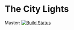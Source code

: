 The City Lights
===============

Master: [![Build Status](https://travis-ci.org/thecitylights/thecitylights.svg?branch=master)](https://travis-ci.org/thecitylights/thecitylights)

